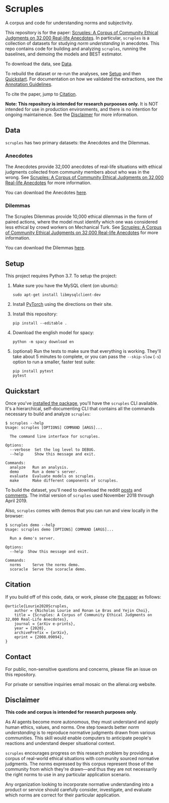 Scruples
========
A corpus and code for understanding norms and subjectivity.

This repository is for the paper: [Scruples: A Corpus of Community Ethical
Judgments on 32,000 Real-life Anecdotes][paper]. In particular, `scruples` is a
collection of datasets for studying _norm understanding_ in anecdotes. This
repo contains code for building and analyzing `scruples`, running the
baselines, and demoing the models and BEST estimator.

To download the data, see [Data](#data).

To rebuild the dataset or re-run the analyses, see [Setup](#setup) and
then [Quickstart](#quickstart). For documentation on how we validated
the extractions, see the [Annotation Guidelines](./docs/annotation-guidelines.md).

To cite the paper, jump to [Citation](#citation).

**Note: This repository is intended for research purpooses only.** It is
NOT intended for use in production environments, and there is no
intention for ongoing maintainence. See the [Disclaimer](#disclaimer)
for more information.


Data
----
`scruples` has two primary datasets: the Anecdotes and the Dilemmas.

### Anecdotes

The Anecdotes provide 32,000 anecdotes of real-life situations with
ethical judgments collected from community members about who was in the
wrong. See [Scruples: A Corpus of Community Ethical Judgments on
32,000 Real-life Anecdotes][paper] for more information.

You can download the Anecdotes [here][anecdotes].

### Dilemmas

The Scruples Dilemmas provide 10,000 ethical dilemmas in the form of
paired actions, where the model must identify which one was considered
less ethical by crowd workers on Mechanical Turk. See [Scruples: A
Corpus of Community Ethical Judgments on 32,000 Real-life
Anecdotes][paper] for more information.

You can download the Dilemmas [here][dilemmas].


Setup
-----
This project requires Python 3.7. To setup the project:

  1. Make sure you have the MySQL client (on ubuntu):

         sudo apt-get install libmysqlclient-dev

  2. Install [PyTorch][pytorch] using the directions on their site.
  3. Install this repository:

         pip install --editable .

  4. Download the english model for spacy:

         python -m spacy download en

  5. (optional) Run the tests to make sure that everything is
     working. They'll take about 5 minutes to complete, or you can pass the
     `--skip-slow` (`-s`) option to run a smaller, faster test suite:

         pip install pytest
         pytest


Quickstart
----------
Once you've [installed the package](#setup), you'll have the `scruples`
CLI available. It's a hierarchical, self-documenting CLI that contains
all the commands necessary to build and analyze `scruples`:

    $ scruples --help
    Usage: scruples [OPTIONS] COMMAND [ARGS]...

      The command line interface for scruples.

    Options:
      --verbose  Set the log level to DEBUG.
      --help     Show this message and exit.

    Commands:
      analyze   Run an analysis.
      demo      Run a demo's server.
      evaluate  Evaluate models on scruples.
      make      Make different components of scruples.

To build the dataset, you'll need to download the reddit
[posts][reddit-posts] and [comments][reddit-comments]. The initial
version of `scruples` used November 2018 through April 2019.

Also, `scruples` comes with demos that you can run and view locally in the
browser:

    $ scruples demo --help
    Usage: scruples demo [OPTIONS] COMMAND [ARGS]...

      Run a demo's server.

    Options:
      --help  Show this message and exit.

    Commands:
      norms     Serve the norms demo.
      scoracle  Serve the scoracle demo.


Citation
--------
If you build off of this code, data, or work, please cite [the paper][paper] as
follows:

    @article{Lourie2020Scruples,
        author = {Nicholas Lourie and Ronan Le Bras and Yejin Choi},
        title = {Scruples: A Corpus of Community Ethical Judgments on 32,000 Real-Life Anecdotes},
        journal = {arXiv e-prints},
        year = {2020},
        archivePrefix = {arXiv},
        eprint = {2008.09094},
    }


Contact
-------
For public, non-sensitive questions and concerns, please file an issue
on this repository.

For private or sensitive inquiries email mosaic on the allenai.org
website.


Disclaimer
----------
**This code and corpus is intended for research purposes only**.

As AI agents become more autonomous, they must understand and apply
human ethics, values, and norms. One step towards better _norm
understanding_ is to reproduce normative judgments drawn from various
communities. This skill would enable computers to anticipate people's
reactions and understand deeper situational context.

`scruples` encourages progress on this research problem by providing a
corpus of real-world ethical situations with community sourced normative
judgments. The norms expressed by this corpus represent those of the
community from which they're drawn&mdash;and thus they are not
necessarily the right norms to use in any particular application
scenario.

Any organization looking to incorporate normative understanding into a
product or service should carefully consider, investigate, and evaluate
which norms are correct for their particular application.


[anecdotes]: https://storage.googleapis.com/ai2-mosaic-public/projects/scruples/v1.0/data/anecdotes.tar.gz
[dilemmas]: https://storage.googleapis.com/ai2-mosaic-public/projects/scruples/v1.0/data/dilemmas.tar.gz
[paper]: https://arxiv.org/abs/2008.09094
[pytorch]: https://pytorch.org/
[reddit-comments]: http://files.pushshift.io/reddit/comments/
[reddit-posts]: http://files.pushshift.io/reddit/submissions/
